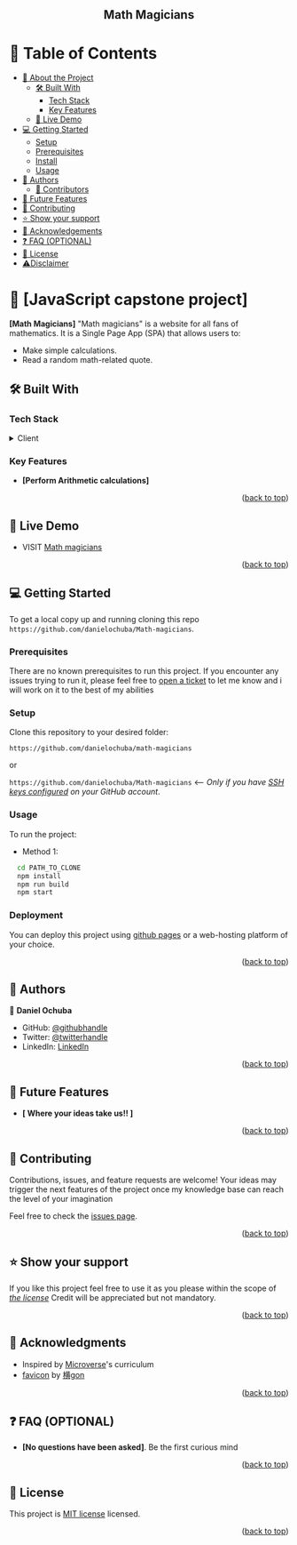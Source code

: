<a name="readme-top"></a>

<div align="center">
  <br/>

  <h2><b>Math Magicians</b></h2>

</div>

# 📗 Table of Contents

- [📖 About the Project](#about-project)
  - [🛠 Built With](#built-with)
    - [Tech Stack](#tech-stack)
    - [Key Features](#key-features)
  - [🚀 Live Demo](#live-demo)
- [💻 Getting Started](#getting-started)
  - [Setup](#setup)
  - [Prerequisites](#prerequisites)
  - [Install](#install)
  - [Usage](#usage)
- [👥 Authors](#authors)
  - [👥 Contributors](#contributors)
- [🔭 Future Features](#future-features)
- [🤝 Contributing](#contributing)
- [⭐️ Show your support](#support)
- [🙏 Acknowledgements](#acknowledgements)
- [❓ FAQ (OPTIONAL)](#faq)
- [📝 License](#license)
- [⚠️Disclaimer](#disclaimer)

# 📖 [JavaScript capstone project] <a name="about-project"></a>

**[Math Magicians]** "Math magicians" is a website for all fans of mathematics. It is a Single Page App (SPA) that allows users to:

- Make simple calculations.
- Read a random math-related quote.

## 🛠 Built With <a name="built-with"></a>

### Tech Stack <a name="tech-stack"></a>

<details>
  <summary>Client</summary>
  <ul>
    <li><a href="https://developer.mozilla.org/en/docs/Learn/HTML">HTML</a></li>
    <li><a href="https://developer.mozilla.org/en/docs/Web/CSS">CSS</a></li>
    <li><a href="https://developer.mozilla.org/en/docs/Web/JavaScript">JavaScript</a></li>
    <li><a href="https://webpack.js.org/">React</a></li>
  </ul>
</details>

### Key Features <a name="key-features"></a>

- **[Perform Arithmetic calculations]**

<p align="right">(<a href="#readme-top">back to top</a>)</p>

## 🚀 Live Demo <a name="live-demo"></a>

- VISIT [Math magicians](https://danielochuba.github.io/Math-magicians/)


<p align="right">(<a href="#readme-top">back to top</a>)</p>

## 💻 Getting Started <a name="getting-started"></a>

To get a local copy up and running cloning this repo `https://github.com/danielochuba/Math-magicians`.

### Prerequisites

There are no known prerequisites to run this project.
If you encounter any issues trying to run it, please feel free to
[open a ticket](https://github.com/danielochuba/Math-magicians/issues) to let me know and i will work on it to the best
of my abilities

### Setup

Clone this repository to your desired folder:

`https://github.com/danielochuba/math-magicians`

or

`https://github.com/danielochuba/Math-magicians` <-- _Only if you have [SSH keys configured](https://docs.github.com/en/authentication/connecting-to-github-with-ssh/adding-a-new-ssh-key-to-your-github-account) on your GitHub account_.

### Usage

To run the project:

- Method 1:

```sh
  cd PATH_TO_CLONE
  npm install
  npm run build
  npm start
```


### Deployment

You can deploy this project using [github pages](https://docs.github.com/en/pages/quickstart)
or a web-hosting platform of your choice.

<p align="right">(<a href="#readme-top">back to top</a>)</p>

## 👥 Authors <a name="authors"></a>

👤 **Daniel Ochuba**
- GitHub: [@githubhandle](https://github.com/danielochuba)
- Twitter: [@twitterhandle](https://twitter.com/ochuba_daniel)
- LinkedIn: [LinkedIn](www.linkedin.com/in/daniel-ochuba-614572238)

<p align="right">(<a href="#readme-top">back to top</a>)</p>

## 🔭 Future Features <a name="future-features"></a>

- **[ Where your ideas take us!! ]**

<p align="right">(<a href="#readme-top">back to top</a>)</p>

## 🤝 Contributing <a name="contributing"></a>

Contributions, issues, and feature requests are welcome!
Your ideas may trigger the next features of the project
once my knowledge base can reach the level of your imagination

Feel free to check the [issues page](https://github.com/danielochuba/Math-magicians/issues).

<p align="right">(<a href="#readme-top">back to top</a>)</p>

## ⭐️ Show your support <a name="support"></a>

If you like this project feel free to use it as you please within the scope of
_[the license](./LICENSE)_ Credit will be appreciated but not mandatory.

<p align="right">(<a href="#readme-top">back to top</a>)</p>

## 🙏 Acknowledgments <a name="acknowledgements"></a>

- Inspired by [Microverse](https://www.microverse.org/)'s curriculum
- [favicon](https://www.pixiv.net/en/artworks/71008974) by [横gon](https://www.pixiv.net/en/users/29647895)

<p align="right">(<a href="#readme-top">back to top</a>)</p>

## ❓ FAQ (OPTIONAL) <a name="faq"></a>

- **[No questions have been asked]**. Be the first curious mind

<p align="right">(<a href="#readme-top">back to top</a>)</p>

<!-- LICENSE -->
## 📝 License <a name="license"></a>

This project is [MIT license](./LICENSE) licensed.

<p align="right">(<a href="#readme-top">back to top</a>)</p>
